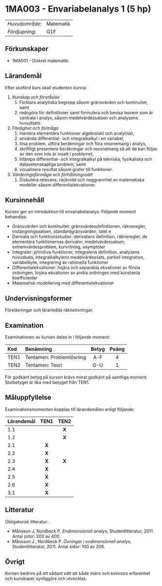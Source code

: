 # 1MA003 - Envariabelanalys 1 (5 hp)

|     |     |
| --- | --- | 
| *Huvudområde*: | Matematik | 
| *Fördjupning*: | G1F | 

## Förkunskaper

- 1MA001 - Diskret matematik.

## Lärandemål

Efter slutförd kurs skall studenten kunna:

1. *Kunskap och förståelse*
    1. Förklara analytiska begrepp såsom gränsvärden och kontinuitet, samt
    2. redogöra för definitioner samt formulera och bevisa teorem som är centrala i analys, såsom medelvärdessatsen och analysens huvudsats.
2. *Färdighet och förmåga*
    1. Hantera elementära funktioner algebraiskt och analytiskt,
    2. använda differential- och integralkalkyl i en variabel,
    3. lösa problem, utföra beräkningar och föra resonemang i analys,
    4. skriftligt presentera beräkningar och resonemang så att de kan följas av den som inte är insatt i problemet,
    5. tillämpa differential- och integralkalkyl på tekniska, fysikaliska och datavetenskapliga problem, samt
    6. visualisera resultat såsom grafer till funktioner.
3. *Värderingsförmåga och förhållningssätt*
    1. Diskutera relevans, räckvidd och noggrannhet av matematiska modeller såsom differentialekvationer.

## Kursinnehåll

Kursen ger en introduktion till envariabelanalys. Följande moment behandlas:

- Gränsvärden och kontinuitet: gränsvärdesdefinitionen, räkneregler, instängningssatsen, standardgränsvärden, talet e
- Derivata och funktionsstudier: derivatans definition, räkneregler, de elementära funktionernas derivator, medelvärdessatsen, extremvärdesproblem, kurvritning, asymptoter
- Integraler: primitiva funktioner, integralens definition, analysens huvudsats, integralkalkylens medelvärdessats, partiell integration, variabelbyte, integrering av rationella funktioner
- Differentialekvationer: linjära och separabla ekvationer av första ordningen, linjära ekvationer av andra ordningen med konstanta koefficienter
- Matematisk modellering med differentialekvationer

## Undervisningsformer

Föreläsningar och lärarledda räkneövningar. 

## Examination

Examinationen av kursen delas in i följande moment:

| Kod  | Benämning                 | Betyg | Poäng |  
| :--- | :------------------------ | :---: | :---: |  
| TEN1 | Tentamen: Problemlösning  | A-F   | 4     |  
| TEN2 | Tentamen: Teori           | G-U   | 1     |  

För godkänt betyg på kursen krävs minst godkänt på samtliga moment. Slutbetyget är lika med betyget från TEN1.

## Måluppfyllelse

Examinationsmomenten kopplas till lärandemålen enligt följande:

| Lärandemål | TEN1  | TEN2  |  
| :--------- | :---: | :---: |  
| 1.1        |       | **X** |  
| 1.2        |       | **X** |  
| 2.1        | **X** |       |  
| 2.2        | **X** |       |  
| 2.3        | **X** | **X** |  
| 2.4        | **X** |       |  
| 2.5        | **X** |       |  
| 2.6        | **X** |       |  
| 3.1        | **X** |       |  


## Litteratur

Obligatorisk litteratur: 

- Månsson J, Nordbeck P, *Endimensionell analys*, Studentlitteratur, 2011. Antal sidor: 200 av 400. 
- Månsson J., Nordbeck P. *Övningar i endimensionell analys*, Studentlitteratur, 2011. Antal sidor: 100 av 206. 

## Övrigt

Kursen bedrivs på ett sådant sätt att både mäns och kvinnors erfarenhet och kunskaper synliggörs och utvecklas.